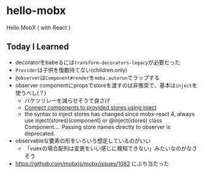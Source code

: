 # hello-mobx
Hello MobX ( with React )

## Today I Learned
- decoratorをbabeるには`transform-decorators-legacy`が必要だった
- `Provider`は子供を復数持てない(children.only)
- `@observer`は`Component#render`を`mobx.autorun`でラップする
- observer componentにpropsでstoreを渡すのは非推奨で、基本は`inject`を使うべし(？)
    - バケツリレーを減らせそうで良さげ
    - [Connect components to provided stores using inject](https://mobx.js.org/refguide/observer-component.html#connect-components-to-provided-stores-using-inject)
    -  the syntax to inject stores has changed since mobx-react 4, always use inject(stores)(component) or @inject(stores) class Component.... Passing store names directly to observer is deprecated.
- observableな要素の形をいろいろ想定しているのがいい
    - 「vuexの場合配列は変更をいい感じに検知できない」みたいなのがなさそう
- https://github.com/mobxjs/mobx/issues/1082 にぶち当たった
